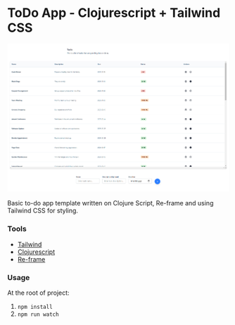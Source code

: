 # ToDo App - Clojurescript + Tailwind CSS

![](pg-screenshot.png)

Basic to-do app template written on Clojure Script, Re-frame and using Tailwind CSS for styling.

### Tools
- [Tailwind](https://tailwindcss.com/)
- [Clojurescript](https://clojurescript.org/)
- [Re-frame](https://github.com/day8/re-frame)

### Usage

At the root of project:
1. `npm install`
2. `npm run watch`

